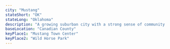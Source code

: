 ```yaml
---
city: "Mustang"
stateShort: "OK"
stateLong: "Oklahoma"
description: "A growing suburban city with a strong sense of community and excellent schools."
baseLocation: "Canadian County"
keyPlace1: "Mustang Town Center"
keyPlace2: "Wild Horse Park"
---
```

